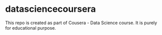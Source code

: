 datasciencecoursera
===================

This repo is created as part of Cousera - Data Science course. It is purely for educational purpose.

